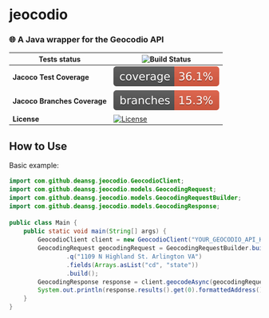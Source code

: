 # jeocodio

### 🌐 A Java wrapper for the Geocodio API

| __Tests status__             | ![Build Status](https://github.com/deansg/jeocodio/actions/workflows/test.yml/badge.svg)                           |
|------------------------------|--------------------------------------------------------------------------------------------------------------------|
| __Jacoco Test Coverage__     | ![Coverage](.github/badges/jacoco.svg)                                                                             |
| __Jacoco Branches Coverage__ | ![Branches](.github/badges/branches.svg)                                                                           |
| __License__                  | [![License](https://img.shields.io/badge/License-Apache_2.0-blue.svg)](https://opensource.org/licenses/Apache-2.0) |

## How to Use

Basic example:

```java
import com.github.deansg.jeocodio.GeocodioClient;
import com.github.deansg.jeocodio.models.GeocodingRequest;
import com.github.deansg.jeocodio.models.GeocodingRequestBuilder;
import com.github.deansg.jeocodio.models.GeocodingResponse;

public class Main {
    public static void main(String[] args) {
        GeocodioClient client = new GeocodioClient("YOUR_GEOCODIO_API_KEY");
        GeocodingRequest geocodingRequest = GeocodingRequestBuilder.builder()
                .q("1109 N Highland St. Arlington VA")
                .fields(Arrays.asList("cd", "state"))
                .build();
        GeocodingResponse response = client.geocodeAsync(geocodingRequest).get();
        System.out.println(response.results().get(0).formattedAddress());
    }
}
```